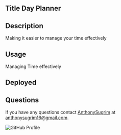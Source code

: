 
  ## Title Day Planner 
  ## Description

Making it easier to manage your time effectively


## Usage

Managing Time effectively


## Deployed 


## Questions

If you have any questions contact [AnthonySugrim](https://github.com/AnthonySugrim/homework5) at anthonysugrim16@gmail.com.

![GitHub Profile](https://github.com/AnthonySugrim.png) 
  
